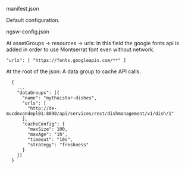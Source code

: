 manifest.json

Default configuration.

ngsw-config.json

At assetGroups → resources → urls: In this field the google fonts api is added in order to use Montserrat font even without network.

`"urls": [ "https://fonts.googleapis.com/**" ]`

At the root of the json: A data group to cache API calls.

```
  {
    ...
    "dataGroups": [{
      "name": "mythaistar-dishes",
      "urls": [
        "http://de-mucdevondepl01:8090/api/services/rest/dishmanagement/v1/dish/1"
      ],
      "cacheConfig": {
        "maxSize": 100,
        "maxAge": "1h",
        "timeout": "10s",
        "strategy": "freshness"
      }
    }]
  }
```
